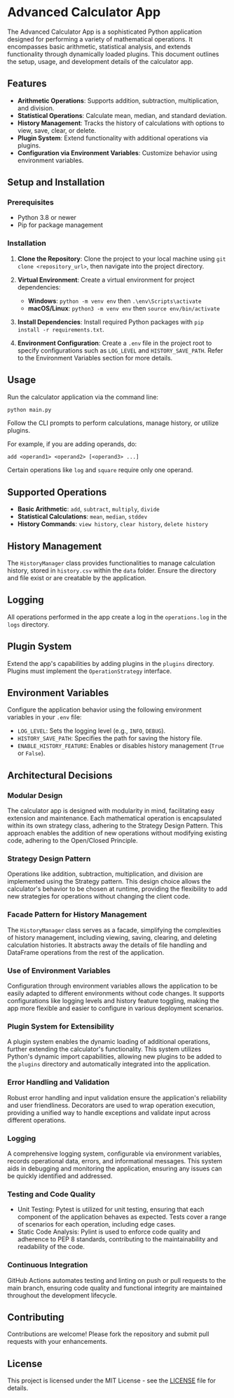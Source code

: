 # Advanced Calculator App

The Advanced Calculator App is a sophisticated Python application designed for performing a variety of mathematical operations. It encompasses basic arithmetic, statistical analysis, and extends functionality through dynamically loaded plugins. This document outlines the setup, usage, and development details of the calculator app.

## Features

- **Arithmetic Operations**: Supports addition, subtraction, multiplication, and division.
- **Statistical Operations**: Calculate mean, median, and standard deviation.
- **History Management**: Tracks the history of calculations with options to view, save, clear, or delete.
- **Plugin System**: Extend functionality with additional operations via plugins.
- **Configuration via Environment Variables**: Customize behavior using environment variables.

## Setup and Installation

### Prerequisites

- Python 3.8 or newer
- Pip for package management

### Installation

1. **Clone the Repository**:
   Clone the project to your local machine using `git clone <repository_url>`, then navigate into the project directory.

2. **Virtual Environment**:
   Create a virtual environment for project dependencies:
   - **Windows**: `python -m venv env` then `.\env\Scripts\activate`
   - **macOS/Linux**: `python3 -m venv env` then `source env/bin/activate`

3. **Install Dependencies**:
   Install required Python packages with `pip install -r requirements.txt`.

4. **Environment Configuration**:
   Create a `.env` file in the project root to specify configurations such as `LOG_LEVEL` and `HISTORY_SAVE_PATH`. Refer to the Environment Variables section for more details.

## Usage

Run the calculator application via the command line:

```bash
python main.py
```

Follow the CLI prompts to perform calculations, manage history, or utilize plugins.

For example, if you are adding operands, do:

```
add <operand1> <operand2> [<operand3> ...]
```

Certain operations like `log` and `square` require only one operand.

## Supported Operations

- **Basic Arithmetic**: `add`, `subtract`, `multiply`, `divide`
- **Statistical Calculations**: `mean`, `median`, `stddev`
- **History Commands**: `view history`, `clear history`, `delete history`

## History Management

The `HistoryManager` class provides functionalities to manage calculation history, stored in `history.csv` within the `data` folder. Ensure the directory and file exist or are creatable by the application.

## Logging
All operations performed in the app create a log in the `operations.log` in the `logs` directory.

## Plugin System

Extend the app's capabilities by adding plugins in the `plugins` directory. Plugins must implement the `OperationStrategy` interface.

## Environment Variables

Configure the application behavior using the following environment variables in your `.env` file:

- `LOG_LEVEL`: Sets the logging level (e.g., `INFO`, `DEBUG`).
- `HISTORY_SAVE_PATH`: Specifies the path for saving the history file.
- `ENABLE_HISTORY_FEATURE`: Enables or disables history management (`True` or `False`).

Architectural Decisions
-----------------------

### Modular Design

The calculator app is designed with modularity in mind, facilitating easy extension and maintenance. Each mathematical operation is encapsulated within its own strategy class, adhering to the Strategy Design Pattern. This approach enables the addition of new operations without modifying existing code, adhering to the Open/Closed Principle.

### Strategy Design Pattern

Operations like addition, subtraction, multiplication, and division are implemented using the Strategy pattern. This design choice allows the calculator's behavior to be chosen at runtime, providing the flexibility to add new strategies for operations without changing the client code.

### Facade Pattern for History Management

The `HistoryManager` class serves as a facade, simplifying the complexities of history management, including viewing, saving, clearing, and deleting calculation histories. It abstracts away the details of file handling and DataFrame operations from the rest of the application.

### Use of Environment Variables

Configuration through environment variables allows the application to be easily adapted to different environments without code changes. It supports configurations like logging levels and history feature toggling, making the app more flexible and easier to configure in various deployment scenarios.

### Plugin System for Extensibility

A plugin system enables the dynamic loading of additional operations, further extending the calculator's functionality. This system utilizes Python's dynamic import capabilities, allowing new plugins to be added to the `plugins` directory and automatically integrated into the application.

### Error Handling and Validation

Robust error handling and input validation ensure the application's reliability and user friendliness. Decorators are used to wrap operation execution, providing a unified way to handle exceptions and validate input across different operations.

### Logging

A comprehensive logging system, configurable via environment variables, records operational data, errors, and informational messages. This system aids in debugging and monitoring the application, ensuring any issues can be quickly identified and addressed.

### Testing and Code Quality

-   Unit Testing: Pytest is utilized for unit testing, ensuring that each component of the application behaves as expected. Tests cover a range of scenarios for each operation, including edge cases.
-   Static Code Analysis: Pylint is used to enforce code quality and adherence to PEP 8 standards, contributing to the maintainability and readability of the code.

### Continuous Integration

GitHub Actions automates testing and linting on push or pull requests to the main branch, ensuring code quality and functional integrity are maintained throughout the development lifecycle.

## Contributing

Contributions are welcome! Please fork the repository and submit pull requests with your enhancements.

## License

This project is licensed under the MIT License - see the [LICENSE](LICENSE) file for details.